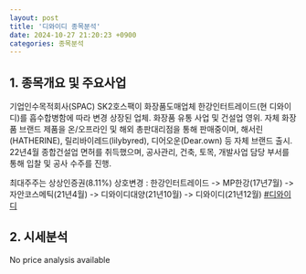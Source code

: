 ```yaml
---
layout: post
title: '디와이디 종목분석'
date: 2024-10-27 21:20:23 +0900
categories: 종목분석
---
```


## 1. 종목개요 및 주요사업

기업인수목적회사(SPAC) SK2호스팩이 화장품도매업체 한강인터트레이드(현 디와이디)를 흡수합병함에 따라 변경 상장된 업체. 화장품 유통 사업 및 건설업 영위. 자체 화장품 브랜드 제품을 온/오프라인 및 해외 총판대리점을 통해 판매중이며, 해서린(HATHERINE), 릴리바이레드(lilybyred), 디어오운(Dear.own) 등 자체 브랜드 출시. 22년4월 종합건설업 면허를 취득했으며, 공사관리, 건축, 토목, 개발사업 담당 부서를 통해 입찰 및 공사 수주를 진행.

최대주주는 상상인증권(8.11%)  상호변경 : 한강인터트레이드 -> MP한강(17년7월) -> 자안코스메틱(21년4월) -> 디와이디대양(21년10월) -> 디와이디(21년12월)
[#디와이디](#)

## 2. 시세분석

No price analysis available

